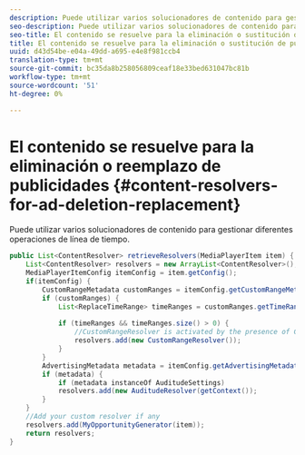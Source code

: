 ```yaml
---
description: Puede utilizar varios solucionadores de contenido para gestionar diferentes operaciones de línea de tiempo.
seo-description: Puede utilizar varios solucionadores de contenido para gestionar diferentes operaciones de línea de tiempo.
seo-title: El contenido se resuelve para la eliminación o sustitución de publicidades
title: El contenido se resuelve para la eliminación o sustitución de publicidades
uuid: d43d54be-e04a-49dd-a695-e4e8f981ccb4
translation-type: tm+mt
source-git-commit: bc35da8b258056809ceaf18e33bed631047bc81b
workflow-type: tm+mt
source-wordcount: '51'
ht-degree: 0%

---
```



# El contenido se resuelve para la eliminación o reemplazo de publicidades {#content-resolvers-for-ad-deletion-replacement}

Puede utilizar varios solucionadores de contenido para gestionar diferentes operaciones de línea de tiempo.

```java
public List<ContentResolver> retrieveResolvers(MediaPlayerItem item) { 
    List<ContentResolver> resolvers = new ArrayList<ContentResolver>(); 
    MediaPlayerItemConfig itemConfig = item.getConfig(); 
    if(itemConfig) { 
        CustomRangeMetadata customRanges = itemConfig.getCustomRangeMetadata(); 
        if (customRanges) { 
            List<ReplaceTimeRange> timeRanges = customRanges.getTimeRangeList(); 
 
            if (timeRanges && timeRanges.size() > 0) { 
                //CustomRangeResolver is activated by the presence of CustomRanges 
                resolvers.add(new CustomRangeResolver()); 
            } 
        } 
        AdvertisingMetadata metadata = itemConfig.getAdvertisingMetadata(); 
        if (metadata) { 
            if (metadata instanceOf AuditudeSettings)  
            resolvers.add(new AuditudeResolver(getContext());                                      
        } 
    } 
    //Add your custom resolver if any 
    resolvers.add(MyOpportunityGenerator(item)); 
    return resolvers; 
} 
```
